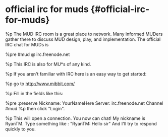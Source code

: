 # official irc for muds {#official-irc-for-muds}
%p
  The MUD IRC room is a great place to network. Many informed MUDers gather there to discuss MUD design, play, and implementation. The official IRC chat for MUDs is

%pre
  #mud @ irc.freenode.net

%p
  This IRC is also for MU*s of any kind.

%p
  If you aren't familiar with IRC here is an easy way to get started:

%p
  go to <a href="http://www.mibbit.com">http://www.mibbit.com/</a>

%p
  Fill in the fields like this:

%pre
  :preserve
    Nickname: YourNameHere
    Server:   irc.freenode.net
    Channel   #mud
%p
  then click "Login".

%p
  This will open a connection. You now can chat! My nickname is RyanTM. Type something like : "RyanTM: Hello sir" And I'll try to respond quickly to you.
